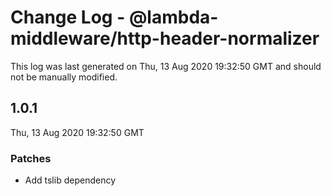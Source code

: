 # Change Log - @lambda-middleware/http-header-normalizer

This log was last generated on Thu, 13 Aug 2020 19:32:50 GMT and should not be manually modified.

## 1.0.1
Thu, 13 Aug 2020 19:32:50 GMT

### Patches

- Add tslib dependency

